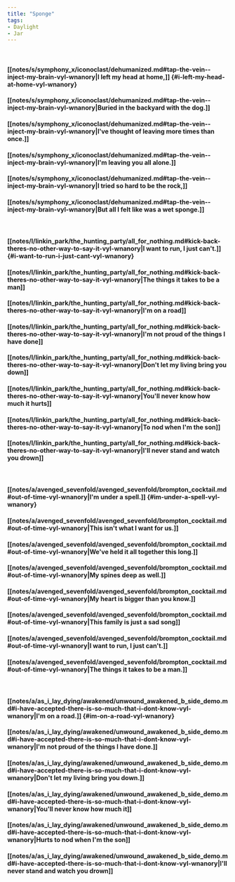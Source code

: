```yaml
---
title: "Sponge"
tags:
- Daylight
- Jar
---
```

&nbsp;
#### [[notes/s/symphony_x/iconoclast/dehumanized.md#tap-the-vein--inject-my-brain-vyl-wnanory|I left my head at home,]] {#i-left-my-head-at-home-vyl-wnanory}
#### [[notes/s/symphony_x/iconoclast/dehumanized.md#tap-the-vein--inject-my-brain-vyl-wnanory|Buried in the backyard with the dog.]]
#### [[notes/s/symphony_x/iconoclast/dehumanized.md#tap-the-vein--inject-my-brain-vyl-wnanory|I've thought of leaving more times than once.]]
#### [[notes/s/symphony_x/iconoclast/dehumanized.md#tap-the-vein--inject-my-brain-vyl-wnanory|I'm leaving you all alone.]]
#### [[notes/s/symphony_x/iconoclast/dehumanized.md#tap-the-vein--inject-my-brain-vyl-wnanory|I tried so hard to be the rock,]]
#### [[notes/s/symphony_x/iconoclast/dehumanized.md#tap-the-vein--inject-my-brain-vyl-wnanory|But all I felt like was a wet sponge.]]
&nbsp;
#### [[notes/l/linkin_park/the_hunting_party/all_for_nothing.md#kick-back-theres-no-other-way-to-say-it-vyl-wnanory|I want to run, I just can't.]] {#i-want-to-run-i-just-cant-vyl-wnanory}
#### [[notes/l/linkin_park/the_hunting_party/all_for_nothing.md#kick-back-theres-no-other-way-to-say-it-vyl-wnanory|The things it takes to be a man]]
#### [[notes/l/linkin_park/the_hunting_party/all_for_nothing.md#kick-back-theres-no-other-way-to-say-it-vyl-wnanory|I'm on a road]]
#### [[notes/l/linkin_park/the_hunting_party/all_for_nothing.md#kick-back-theres-no-other-way-to-say-it-vyl-wnanory|I'm not proud of the things I have done]]
#### [[notes/l/linkin_park/the_hunting_party/all_for_nothing.md#kick-back-theres-no-other-way-to-say-it-vyl-wnanory|Don't let my living bring you down]]
#### [[notes/l/linkin_park/the_hunting_party/all_for_nothing.md#kick-back-theres-no-other-way-to-say-it-vyl-wnanory|You'll never know how much it hurts]]
#### [[notes/l/linkin_park/the_hunting_party/all_for_nothing.md#kick-back-theres-no-other-way-to-say-it-vyl-wnanory|To nod when I'm the son]]
#### [[notes/l/linkin_park/the_hunting_party/all_for_nothing.md#kick-back-theres-no-other-way-to-say-it-vyl-wnanory|I'll never stand and watch you drown]]
&nbsp;
#### [[notes/a/avenged_sevenfold/avenged_sevenfold/brompton_cocktail.md#out-of-time-vyl-wnanory|I'm under a spell.]] {#im-under-a-spell-vyl-wnanory}
#### [[notes/a/avenged_sevenfold/avenged_sevenfold/brompton_cocktail.md#out-of-time-vyl-wnanory|This isn't what I want for us.]]
#### [[notes/a/avenged_sevenfold/avenged_sevenfold/brompton_cocktail.md#out-of-time-vyl-wnanory|We've held it all together this long.]]
#### [[notes/a/avenged_sevenfold/avenged_sevenfold/brompton_cocktail.md#out-of-time-vyl-wnanory|My spines deep as well.]]
#### [[notes/a/avenged_sevenfold/avenged_sevenfold/brompton_cocktail.md#out-of-time-vyl-wnanory|My heart is bigger than you know.]]
#### [[notes/a/avenged_sevenfold/avenged_sevenfold/brompton_cocktail.md#out-of-time-vyl-wnanory|This family is just a sad song]]
#### [[notes/a/avenged_sevenfold/avenged_sevenfold/brompton_cocktail.md#out-of-time-vyl-wnanory|I want to run, I just can't.]]
#### [[notes/a/avenged_sevenfold/avenged_sevenfold/brompton_cocktail.md#out-of-time-vyl-wnanory|The things it takes to be a man.]]
&nbsp;
#### [[notes/a/as_i_lay_dying/awakened/unwound_awakened_b_side_demo.md#i-have-accepted-there-is-so-much-that-i-dont-know-vyl-wnanory|I'm on a road.]] {#im-on-a-road-vyl-wnanory}
#### [[notes/a/as_i_lay_dying/awakened/unwound_awakened_b_side_demo.md#i-have-accepted-there-is-so-much-that-i-dont-know-vyl-wnanory|I'm not proud of the things I have done.]]
#### [[notes/a/as_i_lay_dying/awakened/unwound_awakened_b_side_demo.md#i-have-accepted-there-is-so-much-that-i-dont-know-vyl-wnanory|Don't let my living bring you down.]]
#### [[notes/a/as_i_lay_dying/awakened/unwound_awakened_b_side_demo.md#i-have-accepted-there-is-so-much-that-i-dont-know-vyl-wnanory|You'll never know how much it]]
#### [[notes/a/as_i_lay_dying/awakened/unwound_awakened_b_side_demo.md#i-have-accepted-there-is-so-much-that-i-dont-know-vyl-wnanory|Hurts to nod when I'm the son]]
#### [[notes/a/as_i_lay_dying/awakened/unwound_awakened_b_side_demo.md#i-have-accepted-there-is-so-much-that-i-dont-know-vyl-wnanory|I'll never stand and watch you drown]]
